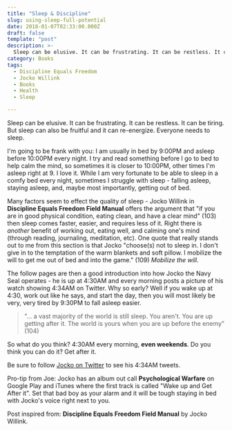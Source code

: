 ```yaml
---
title: "Sleep & Discipline"
slug: using-sleep-full-potential
date: 2018-01-07T02:33:00.000Z
draft: false
template: "post"
description: >-
  Sleep can be elusive. It can be frustrating. It can be restless. It can be tiring. But sleep can also be fruitful and it can re-energize. Everyone needs to sleep.
category: Books
tags:
  - Discipline Equals Freedom
  - Jocko Willink
  - Books
  - Health
  - Sleep

---
```


Sleep can be elusive. It can be frustrating. It can be restless. It can be tiring. But sleep can also be fruitful and it can re-energize. Everyone needs to sleep.

I'm going to be frank with you: I am usually in bed by 9:00PM and asleep before 10:00PM every night. I try and read something before I go to bed to help calm the mind, so sometimes it is closer to 10:00PM, other times I'm asleep right at 9. I love it. While I am very fortunate to be able to sleep in a comfy bed every night, sometimes I struggle with sleep - falling asleep, staying asleep, and, maybe most importantly, getting out of bed.

Many factors seem to effect the quality of sleep - Jocko Willink in **Discipline Equals Freedom Field Manual** offers the argument that "if you are in good physical condition, eating clean, and have a clear mind" (103) then sleep comes faster, easier, and requires less of it. Right there is *another* benefit of working out, eating well, and calming one's mind (through reading, journaling, meditation, etc). One quote that really stands out to me from this section is that Jocko "choose(s) not to sleep in. I don't give in to the temptation of the warm blankets and soft pillow. I mobilize the will to get me out of bed and into the game." (109) *Mobilize the will.*

The follow pages are then a good introduction into how Jocko the Navy Seal operates - he is up at 4:30AM and every morning posts a picture of his watch showing 4:34AM on Twitter. Why so early? Well if you wake up at 4:30, work out like he says, and start the day, then you will most likely be very, very tired by 9:30PM to fall asleep easier.

> "... a vast majority of the world is still sleep. You aren't. You are up getting after it. The world is yours when you are up before the enemy" (104)

So what do you think? 4:30AM every morning, **even weekends**. Do you think you can do it? Get after it.

Be sure to follow [Jocko on Twitter](http://twitter.com/@jockowillink) to see his 4:34AM tweets.

Pro-tip from Joe: Jocko has an album out call **Psychological Warfare** on Google Play and iTunes where the first track is called "Wake up and Get After it". Set that bad boy as your alarm and it will be tough staying in bed with Jocko's voice right next to you.

Post inspired from: **Discipline Equals Freedom Field Manual** by Jocko Willink.
